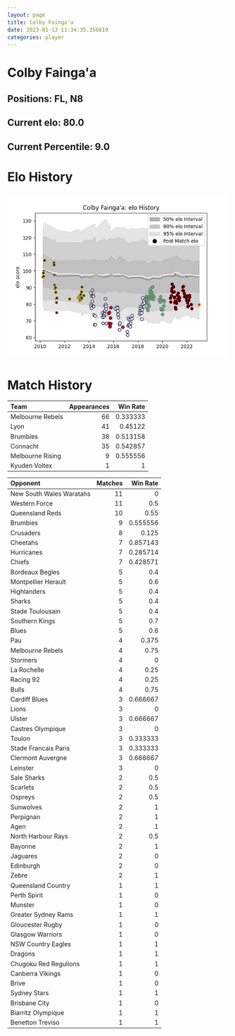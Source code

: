 ```yaml
---  
layout: page  
title: Colby Fainga'a  
date: 2023-01-13 11:34:35.356819  
categories: player  
---
```

# Colby Fainga'a

## Positions: FL, N8

## Current elo: 80.0

## Current Percentile: 9.0

# Elo History


![elo history](history_ColbyFainga'a.png)
# Match History


| Team             |   Appearances |   Win Rate |
|:-----------------|--------------:|-----------:|
| Melbourne Rebels |            66 |   0.333333 |
| Lyon             |            41 |   0.45122  |
| Brumbies         |            38 |   0.513158 |
| Connacht         |            35 |   0.542857 |
| Melbourne Rising |             9 |   0.555556 |
| Kyuden Voltex    |             1 |   1        |

| Opponent                 |   Matches |   Win Rate |
|:-------------------------|----------:|-----------:|
| New South Wales Waratahs |        11 |   0        |
| Western Force            |        11 |   0.5      |
| Queensland Reds          |        10 |   0.55     |
| Brumbies                 |         9 |   0.555556 |
| Crusaders                |         8 |   0.125    |
| Cheetahs                 |         7 |   0.857143 |
| Hurricanes               |         7 |   0.285714 |
| Chiefs                   |         7 |   0.428571 |
| Bordeaux Begles          |         5 |   0.4      |
| Montpellier Herault      |         5 |   0.6      |
| Highlanders              |         5 |   0.4      |
| Sharks                   |         5 |   0.4      |
| Stade Toulousain         |         5 |   0.4      |
| Southern Kings           |         5 |   0.7      |
| Blues                    |         5 |   0.6      |
| Pau                      |         4 |   0.375    |
| Melbourne Rebels         |         4 |   0.75     |
| Stormers                 |         4 |   0        |
| La Rochelle              |         4 |   0.25     |
| Racing 92                |         4 |   0.25     |
| Bulls                    |         4 |   0.75     |
| Cardiff Blues            |         3 |   0.666667 |
| Lions                    |         3 |   0        |
| Ulster                   |         3 |   0.666667 |
| Castres Olympique        |         3 |   0        |
| Toulon                   |         3 |   0.333333 |
| Stade Francais Paris     |         3 |   0.333333 |
| Clermont Auvergne        |         3 |   0.666667 |
| Leinster                 |         3 |   0        |
| Sale Sharks              |         2 |   0.5      |
| Scarlets                 |         2 |   0.5      |
| Ospreys                  |         2 |   0.5      |
| Sunwolves                |         2 |   1        |
| Perpignan                |         2 |   1        |
| Agen                     |         2 |   1        |
| North Harbour Rays       |         2 |   0.5      |
| Bayonne                  |         2 |   1        |
| Jaguares                 |         2 |   0        |
| Edinburgh                |         2 |   0        |
| Zebre                    |         2 |   1        |
| Queensland Country       |         1 |   1        |
| Perth Spirit             |         1 |   0        |
| Munster                  |         1 |   0        |
| Greater Sydney Rams      |         1 |   1        |
| Gloucester Rugby         |         1 |   0        |
| Glasgow Warriors         |         1 |   0        |
| NSW Country Eagles       |         1 |   1        |
| Dragons                  |         1 |   1        |
| Chugoku Red Regulions    |         1 |   1        |
| Canberra Vikings         |         1 |   0        |
| Brive                    |         1 |   0        |
| Sydney Stars             |         1 |   1        |
| Brisbane City            |         1 |   0        |
| Biarritz Olympique       |         1 |   1        |
| Benetton Treviso         |         1 |   1        |